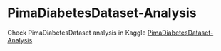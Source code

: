 # PimaDiabetesDataset-Analysis

Check PimaDiabetesDataset analysis in Kaggle [PimaDiabetesDataset-Analysis](https://www.kaggle.com/saikumar587/pimadiabetesdataset)
